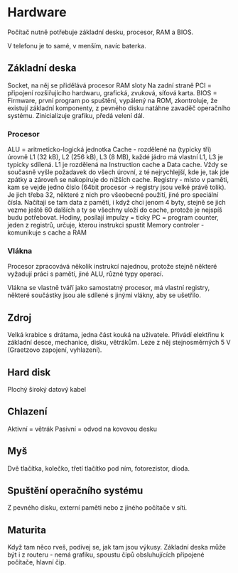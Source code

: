 # Hardware

Počítač nutně potřebuje základní desku, procesor, RAM a BIOS.

V telefonu je to samé, v menším, navíc baterka.

## Základní deska

Socket, na něj se přidělává procesor
RAM sloty
Na zadní straně PCI = připojení rozšiřujícího hardwaru, grafická, zvuková, síťová karta.
BIOS = Firmware, první program po spuštění, vypálený na ROM, zkontroluje, že existují základní komponenty, z pevného disku natáhne zavaděč operačního systému. Zinicializuje grafiku, předá velení dál.

### Procesor

ALU = aritmeticko-logická jednotka
Cache - rozdělené na (typicky tři) úrovně L1 (32 kB), L2 (256 kB), L3 (8 MB), každé jádro má vlastní L1, L3 je typicky sdílená. L1 je rozdělená na Instruction cache a Data cache. Vždy se současně vyšle požadavek do všech úrovní, z té nejrychlejší, kde je, tak jde zpátky a zároveň se nakopíruje do nižších cache.
Registry - místo v paměti, kam se vejde jedno číslo (64bit procesor -> registry jsou velké právě tolik). Je jich třeba 32, některé z nich pro všeobecné použití, jiné pro speciální čísla. Načítají se tam data z paměti, i když chci jenom 4 byty, stejně se jich vezme ještě 60 dalších a ty se všechny uloží do cache, protože je nejspíš budu potřebovat.
Hodiny, posílají impulzy = ticky
PC = program counter, jeden z registrů, určuje, kterou instrukci spustit
Memory controler - komunikuje s cache a RAM

### Vlákna

Procesor zpracovává několik instrukcí najednou, protože stejně některé vyžadují práci s pamětí, jiné ALU, různé typy operací.

Vlákna se vlastně tváří jako samostatný procesor, má vlastní registry, některé součástky jsou ale sdílené s jinými vlákny, aby se ušetřilo.

## Zdroj

Velká krabice s drátama, jedna část kouká na uživatele. Přivádí elektřinu k základní desce, mechanice, disku, větrákům.
Leze z něj stejnosměrných 5 V (Graetzovo zapojení, vyhlazení).

## Hard disk

Plochý široký datový kabel

## Chlazení

Aktivní = větrák
Pasivní = odvod na kovovou desku

## Myš

Dvě tlačítka, kolečko, třetí tlačítko pod ním, fotorezistor, dioda.

## Spuštění operačního systému

Z pevného disku, externí paměti nebo z jiného počítače v síti.

## Maturita

Když tam něco rveš, podívej se, jak tam jsou výkusy. Základní deska může být i z routeru - nemá grafiku, spoustu čipů obsluhujících připojené počítače, hlavní čip.
